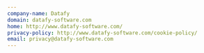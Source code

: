 ```yaml
---
company-name: Datafy
domain: datafy-software.com
home: http://www.datafy-software.com/
privacy-policy: http://www.datafy-software.com/cookie-policy/
email: privacy@datafy-software.com
---
```




